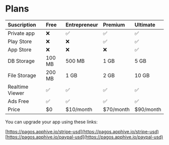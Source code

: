 # Plans

| Suscription | Free | Entrepreneur | Premium | Ultimate |
| :--- | :--- | :--- | :--- | :--- |
| Private app | ❌ | ✅ | ✅ | ✅ |
| Play Store | ❌ | ❌ | ✅ | ✅ |
| App Store | ❌ | ❌ | ❌ | ✅ |
| DB Storage | 100 MB | 500 MB | 1 GB | 5 GB |
| File Storage | 200 MB | 1 GB | 2 GB | 10 GB |
| Realtime Viewer | ✅ | ✅ | ✅ | ✅ |
| Ads Free | ✅ | ✅ | ✅ | ✅ |
| Price | $0 | $10/month | $70/month | $90/month |

You can upgrade your app using these links:  
  
[https://pagos.apphive.io/stripe-usd](https://pagos.apphive.io/stripe-usd)  
[https://pagos.apphive.io/paypal-usd](https://pagos.apphive.io/paypal-usd) 

